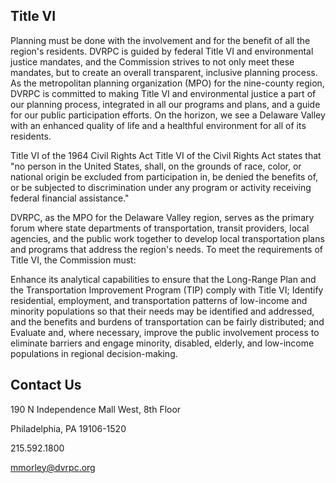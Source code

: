 ## Title VI 
Planning must be done with the involvement and for the benefit of all the region's residents. DVRPC is guided by federal Title VI and environmental justice mandates, and the Commission strives to not only meet these mandates, but to create an overall transparent, inclusive planning process. As the metropolitan planning organization (MPO) for the nine-county region, DVRPC is committed to making Title VI and environmental justice a part of our planning process, integrated in all our programs and plans, and a guide for our public participation efforts. On the horizon, we see a Delaware Valley with an enhanced quality of life and a healthful environment for all of its residents.

Title VI of the 1964 Civil Rights Act
Title VI of the Civil Rights Act states that "no person in the United States, shall, on the grounds of race, color, or national origin be excluded from participation in, be denied the benefits of, or be subjected to discrimination under any program or activity receiving federal financial assistance."

DVRPC, as the MPO for the Delaware Valley region, serves as the primary forum where state departments of transportation, transit providers, local agencies, and the public work together to develop local transportation plans and programs that address the region's needs. To meet the requirements of Title VI, the Commission must:

Enhance its analytical capabilities to ensure that the Long-Range Plan and the Transportation Improvement Program (TIP) comply with Title VI;
Identify residential, employment, and transportation patterns of low-income and minority populations so that their needs may be identified and addressed, and the benefits and burdens of transportation can be fairly distributed; and
Evaluate and, where necessary, improve the public involvement process to eliminate barriers and engage minority, disabled, elderly, and low-income populations in regional decision-making.

## Contact Us

190 N Independence Mall West, 8th Floor

Philadelphia, PA 19106-1520

215.592.1800

mmorley@dvrpc.org

